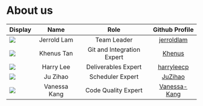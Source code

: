 # About us

Display | Name | Role  | Github Profile
---|:---:|:---:|:---:
![](https://avatars3.githubusercontent.com/u/60382285?s=400) | Jerrold Lam | Team Leader | [jerroldlam](https://github.com/jerroldlam "Github User Profile")
![](https://avatars3.githubusercontent.com/u/56764814?s=100) | Khenus Tan | Git and Integration Expert | [Khenus](https://github.com/Khenus "Github User Profile")
![](https://avatars3.githubusercontent.com/u/60414537?s=100) | Harry Lee | Deliverables Expert | [harryleecp](https://github.com/harryleecp "Github User Profile")
![](https://avatars3.githubusercontent.com/u/57383789?s=100) | Ju Zihao | Scheduler Expert | [JuZihao](https://github.com/JuZihao "Github User Profile")
![](https://avatars3.githubusercontent.com/u/49282734?s=400) | Vanessa Kang | Code Quality Expert | [Vanessa-Kang](https://github.com/vanessa-kang "Github User Profile")
